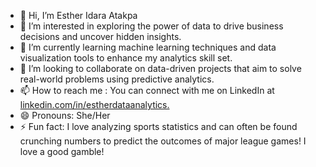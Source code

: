 - 👋 Hi, I’m Esther Idara Atakpa
- 👀 I’m interested in exploring the power of data to drive business decisions and uncover hidden insights.
- 🌱 I’m currently learning machine learning techniques and data visualization tools to enhance my analytics skill set.
- 💞️ I’m looking to collaborate on data-driven projects that aim to solve real-world problems using predictive analytics.
- 📫 How to reach me : You can connect with me on LinkedIn at[ linkedin.com/in/estherdataanalytics.](https://www.linkedin.com/in/idara-atakpa/)
- 😄 Pronouns: She/Her
- ⚡ Fun fact: I love analyzing sports statistics and can often be found crunching numbers to predict the outcomes of major league games! I love a good gamble!
<!---
Idaraaaaaaaa/Idaraaaaaaaa is a ✨ special ✨ repository because its `README.md` (this file) appears on your GitHub profile.
You can click the Preview link to take a look at your changes.
--->
